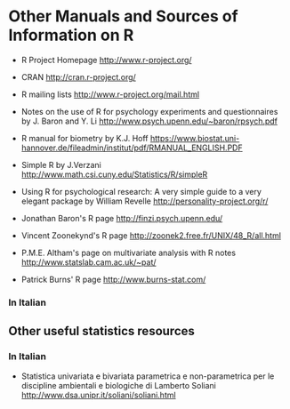 # Other Manuals and Sources of Information on R

- R Project Homepage http://www.r-project.org/

- CRAN http://cran.r-project.org/

- R mailing lists http://www.r-project.org/mail.html

- Notes on the use of R for psychology experiments and questionnaires by J. Baron and Y. Li http://www.psych.upenn.edu/~baron/rpsych.pdf

- R manual for biometry by K.J. Hoff https://www.biostat.uni-hannover.de/fileadmin/institut/pdf/RMANUAL_ENGLISH.PDF

- Simple R by J.Verzani http://www.math.csi.cuny.edu/Statistics/R/simpleR

- Using R for psychological research: A very simple guide to a very elegant package by William Revelle http://personality-project.org/r/

- Jonathan Baron's R page http://finzi.psych.upenn.edu/

- Vincent Zoonekynd's R page http://zoonek2.free.fr/UNIX/48_R/all.html

- P.M.E. Altham's page on multivariate analysis with R notes http://www.statslab.cam.ac.uk/~pat/

- Patrick Burns' R page http://www.burns-stat.com/



### In Italian


## Other useful statistics resources


### In Italian

- Statistica univariata e bivariata parametrica e non-parametrica per le discipline ambientali e biologiche di Lamberto Soliani http://www.dsa.unipr.it/soliani/soliani.html


